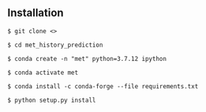 

## Installation

`$ git clone <>`

`$ cd met_history_prediction`

`$ conda create -n "met" python=3.7.12 ipython`

`$ conda activate met`

`$ conda install -c conda-forge --file requirements.txt`

`$ python setup.py install`

